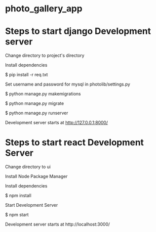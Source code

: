 # photo_gallery_app

# Steps to start django Development server

Change directory to project's directory

Install dependencies

$ pip install -r req.txt

Set username and password for mysql in photolib/settings.py

$ python manage.py makemigrations

$ python manage.py migrate

$ python manage.py runserver

Development server starts at http://127.0.0.1:8000/

# Steps to start react Development Server

Change directory to ui

Install Node Package Manager

Install dependencies

$ npm install

Start Development Server

$ npm start

Development server starts at http://localhost:3000/
